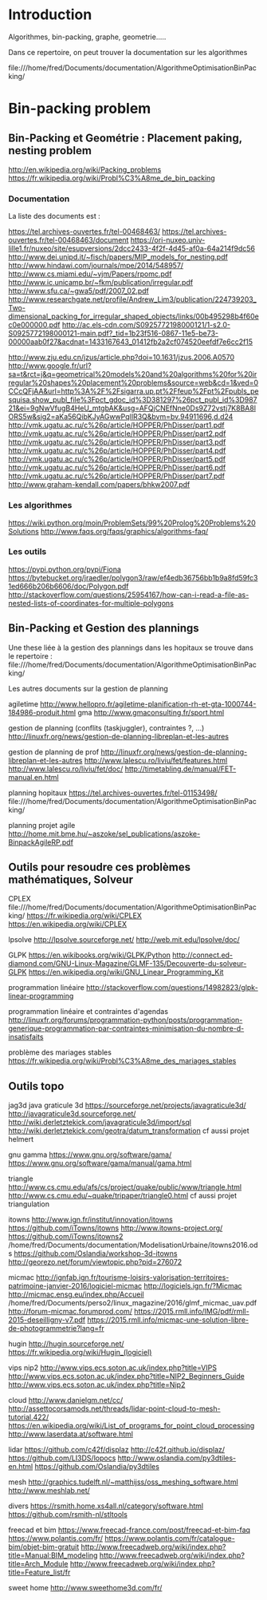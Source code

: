 
# Introduction

Algorithmes, bin-packing, graphe, geometrie.....

Dans ce repertoire, on peut trouver la documentation sur les algorithmes

  file:///home/fred/Documents/documentation/AlgorithmeOptimisationBinPacking/

# Bin-packing problem

## Bin-Packing et Geométrie : Placement paking, nesting problem
http://en.wikipedia.org/wiki/Packing_problems
https://fr.wikipedia.org/wiki/Probl%C3%A8me_de_bin_packing

### Documentation
La liste des documents est :

https://tel.archives-ouvertes.fr/tel-00468463/
https://tel.archives-ouvertes.fr/tel-00468463/document
https://ori-nuxeo.univ-lille1.fr/nuxeo/site/esupversions/2dcc2433-4f2f-4d45-af0a-64a214f9dc56
http://www.dei.unipd.it/~fisch/papers/MIP_models_for_nesting.pdf
http://www.hindawi.com/journals/mpe/2014/548957/
http://www.cs.miami.edu/~vjm/Papers/rpomc.pdf
http://www.ic.unicamp.br/~fkm/publication/irregular.pdf
http://www.sfu.ca/~gwa5/pdf/2007_02.pdf
http://www.researchgate.net/profile/Andrew_Lim3/publication/224739203_Two-dimensional_packing_for_irregular_shaped_objects/links/00b495298b4f60ec0e000000.pdf
http://ac.els-cdn.com/S0925772198000121/1-s2.0-S0925772198000121-main.pdf?_tid=1b23f516-0867-11e5-be73-00000aab0f27&acdnat=1433167643_01412fb2a2cf074520eefdf7e6cc2f15

http://www.zju.edu.cn/jzus/article.php?doi=10.1631/jzus.2006.A0570
http://www.google.fr/url?sa=t&rct=j&q=geometrical%20models%20and%20algorithms%20for%20irregular%20shapes%20placement%20problems&source=web&cd=1&ved=0CCcQFjAA&url=http%3A%2F%2Fsigarra.up.pt%2Ffeup%2Fpt%2Fpubls_pesquisa.show_publ_file%3Fpct_gdoc_id%3D381297%26pct_publ_id%3D98721&ei=9gNwVfugB4HeU_mtgbAK&usg=AFQjCNEfNne0Ds9Z72vstj7K8BA8lORS5w&sig2=aKa56QibKJyAGwwPqlIR3Q&bvm=bv.94911696,d.d24
http://vmk.ugatu.ac.ru/c%26p/article/HOPPER/PhDisser/part1.pdf
http://vmk.ugatu.ac.ru/c%26p/article/HOPPER/PhDisser/part2.pdf
http://vmk.ugatu.ac.ru/c%26p/article/HOPPER/PhDisser/part3.pdf
http://vmk.ugatu.ac.ru/c%26p/article/HOPPER/PhDisser/part4.pdf
http://vmk.ugatu.ac.ru/c%26p/article/HOPPER/PhDisser/part5.pdf
http://vmk.ugatu.ac.ru/c%26p/article/HOPPER/PhDisser/part6.pdf
http://vmk.ugatu.ac.ru/c%26p/article/HOPPER/PhDisser/part7.pdf
http://www.graham-kendall.com/papers/bhkw2007.pdf

### Les algorithmes
https://wiki.python.org/moin/ProblemSets/99%20Prolog%20Problems%20Solutions
http://www.faqs.org/faqs/graphics/algorithms-faq/

### Les outils
https://pypi.python.org/pypi/Fiona
https://bytebucket.org/jraedler/polygon3/raw/ef4edb36756bb1b9a8fd59fc31ed666b206b6606/doc/Polygon.pdf
http://stackoverflow.com/questions/25954167/how-can-i-read-a-file-as-nested-lists-of-coordinates-for-multiple-polygons


## Bin-Packing et Gestion des plannings
Une these liée à la gestion des plannings dans les hopitaux se trouve dans le repertoire :
  file:///home/fred/Documents/documentation/AlgorithmeOptimisationBinPacking/

Les autres documents sur la gestion de planning

agiletime
http://www.hellopro.fr/agiletime-planification-rh-et-gta-1000744-184986-produit.html
gma
http://www.gmaconsulting.fr/sport.html

gestion de planning (conflits (taskjuggler), contraintes ?, ...)
http://linuxfr.org/news/gestion-de-planning-libreplan-et-les-autres

gestion de planning de prof
http://linuxfr.org/news/gestion-de-planning-libreplan-et-les-autres
http://www.lalescu.ro/liviu/fet/features.html
http://www.lalescu.ro/liviu/fet/doc/
http://timetabling.de/manual/FET-manual.en.html

planning hopitaux
https://tel.archives-ouvertes.fr/tel-01153498/
file:///home/fred/Documents/documentation/AlgorithmeOptimisationBinPacking/

planning projet agile
http://home.mit.bme.hu/~aszoke/sel_publications/aszoke-BinpackAgileRP.pdf


## Outils pour resoudre ces problèmes mathématiques, Solveur

CPLEX
file:///home/fred/Documents/documentation/AlgorithmeOptimisationBinPacking/
https://fr.wikipedia.org/wiki/CPLEX
https://en.wikipedia.org/wiki/CPLEX

lpsolve
http://lpsolve.sourceforge.net/
http://web.mit.edu/lpsolve/doc/

GLPK
https://en.wikibooks.org/wiki/GLPK/Python
http://connect.ed-diamond.com/GNU-Linux-Magazine/GLMF-135/Decouverte-du-solveur-GLPK
https://en.wikipedia.org/wiki/GNU_Linear_Programming_Kit


programmation linéaire
http://stackoverflow.com/questions/14982823/glpk-linear-programming

programmation linéaire et contraintes d'agendas
http://linuxfr.org/forums/programmation-python/posts/programmation-generique-programmation-par-contraintes-minimisation-du-nombre-d-insatisfaits

problème des mariages stables
https://fr.wikipedia.org/wiki/Probl%C3%A8me_des_mariages_stables


## Outils topo

jag3d java graticule 3d
https://sourceforge.net/projects/javagraticule3d/
http://javagraticule3d.sourceforge.net/
http://wiki.derletztekick.com/javagraticule3d/import/sql
http://wiki.derletztekick.com/geotra/datum_transformation
cf aussi projet helmert

gnu gamma
https://www.gnu.org/software/gama/
https://www.gnu.org/software/gama/manual/gama.html

triangle
http://www.cs.cmu.edu/afs/cs/project/quake/public/www/triangle.html
http://www.cs.cmu.edu/~quake/tripaper/triangle0.html
cf aussi projet triangulation

itowns
http://www.ign.fr/institut/innovation/itowns
https://github.com/iTowns/itowns
http://www.itowns-project.org/
https://github.com/iTowns/itowns2
/home/fred/Documents/documentation/ModelisationUrbaine/itowns2016.ods
https://github.com/Oslandia/workshop-3d-itowns
http://georezo.net/forum/viewtopic.php?pid=276072

micmac
http://ignfab.ign.fr/tourisme-loisirs-valorisation-territoires-patrimoine-janvier-2016/logiciel-micmac
http://logiciels.ign.fr/?Micmac
http://micmac.ensg.eu/index.php/Accueil
/home/fred/Documents/perso2/linux_magazine/2016/glmf_micmac_uav.pdf
http://forum-micmac.forumprod.com/
https://2015.rmll.info/IMG/pdf/rmll-2015-deseilligny-v7.pdf
https://2015.rmll.info/micmac-une-solution-libre-de-photogrammetrie?lang=fr

hugin
http://hugin.sourceforge.net/
https://fr.wikipedia.org/wiki/Hugin_(logiciel)

vips nip2
http://www.vips.ecs.soton.ac.uk/index.php?title=VIPS
http://www.vips.ecs.soton.ac.uk/index.php?title=NIP2_Beginners_Guide
http://www.vips.ecs.soton.ac.uk/index.php?title=Nip2

cloud
http://www.danielgm.net/cc/
http://assettocorsamods.net/threads/lidar-point-cloud-to-mesh-tutorial.422/
https://en.wikipedia.org/wiki/List_of_programs_for_point_cloud_processing
http://www.laserdata.at/software.html

lidar
https://github.com/c42f/displaz
http://c42f.github.io/displaz/
https://github.com/LI3DS/lopocs
http://www.oslandia.com/py3dtiles-en.html
https://github.com/Oslandia/py3dtiles

mesh
http://graphics.tudelft.nl/~matthijss/oss_meshing_software.html
http://www.meshlab.net/

divers
https://rsmith.home.xs4all.nl/category/software.html
https://github.com/rsmith-nl/stltools

freecad et bim
https://www.freecad-france.com/post/freecad-et-bim-faq
https://www.polantis.com/fr/
https://www.polantis.com/fr/catalogue-bim/objet-bim-gratuit
http://www.freecadweb.org/wiki/index.php?title=Manual:BIM_modeling
http://www.freecadweb.org/wiki/index.php?title=Arch_Module
http://www.freecadweb.org/wiki/index.php?title=Feature_list/fr

sweet home
http://www.sweethome3d.com/fr/
